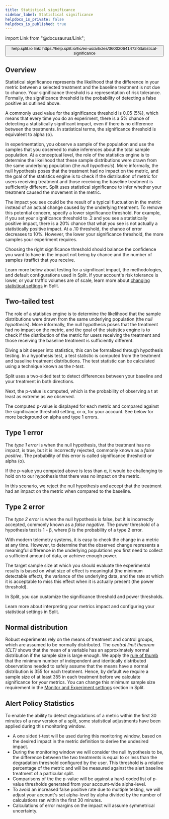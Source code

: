 ```yaml
---
title: Statistical significance
sidebar_label: Statistical significance
helpdocs_is_private: false
helpdocs_is_published: true
---
```


import Link from "@docusaurus/Link";

<p>
  <button style={{borderRadius:'8px', border: '1px', fontFamily: 'Courier New', fontWeight:'800', textAlign:'left'}}> help.split.io link: https://help.split.io/hc/en-us/articles/360020641472-Statistical-significance </button>
</p>

## Overview
 
Statistical significance represents the likelihood that the difference in your metric between a selected treatment and the baseline treatment is not due to chance. Your significance threshold is a representation of risk tolerance. Formally, the significance threshold is the probability of detecting a false positive as outlined above.

A commonly used value for the significance threshold is 0.05 (5%), which means that every time you do an experiment, there is a 5% chance of detecting a statistically significant impact, even if there is no difference between the treatments. In statistical terms, the significance threshold is equivalent to alpha (α).

In experimentation, you observe a sample of the population and use the samples that you observed to make inferences about the total sample population. At a conceptual level, the role of the statistics engine is to determine the likelihood that these sample distributions were drawn from the same underlying population (the *null hypothesis*). More informally, the null hypothesis poses that the treatment had no impact on the metric, and the goal of the statistics engine is to check if the distribution of metric for users receiving treatment and those receiving the baseline treatment is sufficiently different. Split uses statistical significance to infer whether your treatment caused the movement in the metric.

The impact you see could be the result of a typical fluctuation in the metric instead of an actual change caused by the underlying treatment. To remove this potential concern, specify a lower significance threshold. For example, if you set your significance threshold to .2 and you see a statistically positive impact, there is a 20% chance that what you see is not actually a statistically positive impact. At a .10 threshold, the chance of error decreases to 10%. However, the lower your significance threshold, the more samples your experiment requires. 

Choosing the right significance threshold should balance the confidence you want to have in the impact not being by chance and the number of samples (traffic) that you receive.

Learn more below about testing for a significant impact, the methodologies, and default configurations used in Split. If your account's risk tolerance is lower, or your traffic volumes are of scale, learn more about [changing statistical settings](https://help.split.io/hc/en-us/articles/360020640752) in Split.


## Two-tailed test
 
The role of a statistics engine is to determine the likelihood that the sample distributions were drawn from the same underlying population (the *null hypothesis*). More informally, the null hypothesis poses that the treatment had no impact on the metric, and the goal of the statistics engine is to check if the distribution of the metric for users receiving the treatment and those receiving the baseline treatment is sufficiently different.

Diving a bit deeper into statistics, this can be formalized through hypothesis testing. In a hypothesis test, a test statistic is computed from the treatment and baseline treatment distributions. The test statistic can be calculated using a technique known as the *t-test*. 

Split uses a two-sided test to detect differences between your baseline and your treatment in both directions.

Next, the p-value is computed, which is the probability of observing a t at least as extreme as we observed.

The computed p-value is displayed for each metric and compared against the significance threshold setting, or α, for your account. See below for more background on alpha and type 1 errors. 

## Type 1 error
 
The *type 1 error* is when the null hypothesis, that the treatment has no impact, is true, but it is incorrectly rejected, commonly known as a *false positive*. The probability of this error is called significance threshold or alpha (α).

If the p-value you computed above is less than α, it would be challenging to hold on to our hypothesis that there was no impact on the metric. 

In this scenario, we reject the null hypothesis and accept that the treatment had an impact on the metric when compared to the baseline.

## Type 2 error
 
The *type 2 error* is when the null hypothesis is false, but it is incorrectly accepted, commonly known as a *false negative*. The power threshold of a hypothesis test is 1 - β, where β is the probability of a type 2 error.

With modern telemetry systems, it is easy to check the change in a metric at any time. However, to determine that the observed change represents a meaningful difference in the underlying populations you first need to collect a sufficient amount of data, or achieve enough power.

The target sample size at which you should evaluate the experimental results is based on what size of effect is meaningful (the minimum detectable effect), the variance of the underlying data, and the rate at which it is acceptable to miss this effect when it is actually present (the power threshold). 

In Split, you can customize the significance threshold and power thresholds.

Learn more about interpreting your metrics impact and configuring your statistical settings in Split.

## Normal distribution
 
Robust experiments rely on the means of treatment and control groups, which are assumed to be normally distributed. The *central limit theorem (CLT)* shows that the mean of a variable has an approximately normal distribution if the sample size is large enough. We apply the [rule of thumb](http://bit.ly/expRulesOfThumb) that the minimum number of independent and identically distributed observations needed to safely assume that the means have a normal distribution is 355 for each treatment. Hence, by default we require a sample size of at least 355 in each treatment before we calculate significance for your metrics. You can change this minimum sample size requirement in the [Monitor and Experiment settings](https://help.split.io/hc/en-us/articles/360020640752-Monitor-and-experiment-settings) section in Split.

## Alert Policy Statistics 

To enable the ability to detect degradations of a metric within the first 30 minutes of a new version of a split, some statistical adjustments have been applied during this monitoring window.

* A one sided t-test will be used during this monitoring window, based on the desired impact in the metric definition to derive the undesired impact.  
* During the monitoring window we will consider the null hypothesis to be, the difference between the two treatments is equal to or less than the degradation threshold configured by the user. This threshold is a relative percentage of the metric and will be measured against the alert baseline treatment of a particular split. 
* Comparisons of the the p-value will be against a hard-coded list of p-value thresholds generated from your account-wide alpha-level. 
* To avoid an increased false positive rate due to multiple testing, we will adjust your account's set alpha-level by alpha divided by the number of calculations ran within the first 30 minutes. 
* Calculations of error margins on the impact will assume symmetrical uncertainty.
